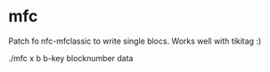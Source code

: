 # mfc

Patch fo nfc-mfclassic to write single blocs.
Works well with tikitag :)

./mfc x b b-key blocknumber data
